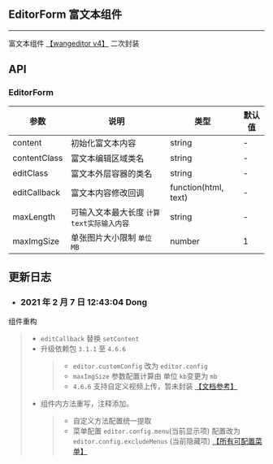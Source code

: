 ## EditorForm 富文本组件

---

富文本组件 [【wangeditor v4】](https://doc.wangeditor.com/) 二次封装

## API

### EditorForm

| 参数         | 说明                                      | 类型                 | 默认值 |
| ------------ | ----------------------------------------- | -------------------- | ------ |
| content      | 初始化富文本内容                          | string               | -      |
| contentClass | 富文本编辑区域类名                        | string               | -      |
| editClass    | 富文本外层容器的类名                      | string               | -      |
| editCallback | 富文本内容修改回调                        | function(html, text) | -      |
| maxLength    | 可输入文本最大长度 `计算text实际输入内容` | string               | -      |
| maxImgSize   | 单张图片大小限制 `单位 MB`                | number               | 1      |

## 更新日志

- ### 2021 年 2 月 7 日 12:43:04 Dong

组件重构

> - `editCallback` 替换 `setContent`
> - 升级依赖包 `3.1.1` 至 `4.6.6`
>   > - `editor.customConfig` 改为 `editor.config`
>   > - `maxImgSize` 参数配置计算由 单位 `kb`变更为 `mb`
>   > - `4.6.6` 支持自定义视频上传，暂未封装 [【文档参考】](https://doc.wangeditor.com/pages/07-%E4%B8%8A%E4%BC%A0%E8%A7%86%E9%A2%91/14-%E4%B8%8A%E4%BC%A0%E8%87%B3%E9%98%BF%E9%87%8C%E4%BA%91OSS.html)
> - 组件内方法重写，注释添加。
>   > - 自定义方法配置统一提取
>   > - 菜单配置 `editor.config.menu`(当前显示项) 配置改为 `editor.config.excludeMenus` (当前隐藏项) [【所有可配置菜单】](https://doc.wangeditor.com/pages/03-%E9%85%8D%E7%BD%AE%E8%8F%9C%E5%8D%95/01-%E8%87%AA%E5%AE%9A%E4%B9%89%E8%8F%9C%E5%8D%95.html)
